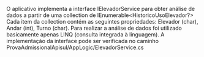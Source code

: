 O aplicativo implementa a interface IElevadorService para obter análise de dados a partir de uma collection de IEnumerable<HistoricoUsoElevador?> 
Cada item da collection contém as seguintes propriedades: Elevador (char), Andar (int), Turno (char).
Para realizar a análise de dados foi utilizado basicamente apenas LINQ (consulta integrada à linguagem). 
A implementação da interface pode ser verificada no caminho ProvaAdmissionalApisul/AppLogic/ElevadorService.cs
